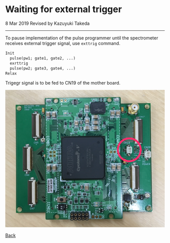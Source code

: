 # Waiting for external trigger

8 Mar 2019 Revised by Kazuyuki Takeda  

- - -

To pause implementation of the pulse programmer until the spectrometer receives external trigger signal, use `exttrig` command.

```
Init
  pulse(pw1; gate1, gate2, ...)
  exrttrig
  pulse(pw2; gate3, gate4, ...)
Relax
```

Trigegr signal is to be fed to CN19 of the mother board.

![cn19.png](cn19.png)

[Back](../../index.md)
